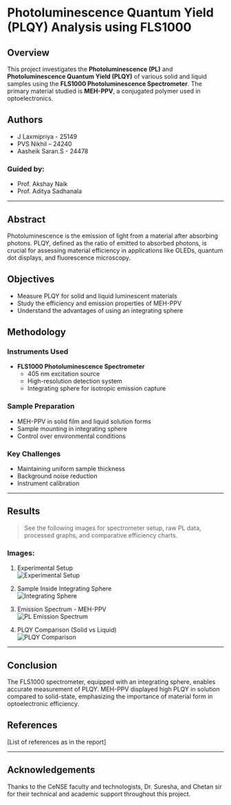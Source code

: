 
# Photoluminescence Quantum Yield (PLQY) Analysis using FLS1000

## Overview

This project investigates the **Photoluminescence (PL)** and **Photoluminescence Quantum Yield (PLQY)** of various solid and liquid samples using the **FLS1000 Photoluminescence Spectrometer**. The primary material studied is **MEH-PPV**, a conjugated polymer used in optoelectronics.

## Authors

- J Laxmipriya - 25149  
- PVS Nikhil – 24240  
- Aasheik Saran.S - 24478  

### Guided by:

- Prof. Akshay Naik  
- Prof. Aditya Sadhanala  

---

## Abstract

Photoluminescence is the emission of light from a material after absorbing photons. PLQY, defined as the ratio of emitted to absorbed photons, is crucial for assessing material efficiency in applications like OLEDs, quantum dot displays, and fluorescence microscopy.

## Objectives

- Measure PLQY for solid and liquid luminescent materials
- Study the efficiency and emission properties of MEH-PPV
- Understand the advantages of using an integrating sphere

## Methodology

### Instruments Used

- **FLS1000 Photoluminescence Spectrometer**  
  - 405 nm excitation source  
  - High-resolution detection system  
  - Integrating sphere for isotropic emission capture  

### Sample Preparation

- MEH-PPV in solid film and liquid solution forms
- Sample mounting in integrating sphere
- Control over environmental conditions

### Key Challenges

- Maintaining uniform sample thickness
- Background noise reduction
- Instrument calibration

---

## Results

> See the following images for spectrometer setup, raw PL data, processed graphs, and comparative efficiency charts.

### Images:

1. Experimental Setup  
   ![Experimental Setup](images/experimental_setup.png)

2. Sample Inside Integrating Sphere  
   ![Integrating Sphere](images/integrating_sphere_sample.png)

3. Emission Spectrum - MEH-PPV  
   ![PL Emission Spectrum](images/MEH_PPV_emission_spectrum.png)

4. PLQY Comparison (Solid vs Liquid)  
   ![PLQY Comparison](images/plqy_comparison_chart.png)

---

## Conclusion

The FLS1000 spectrometer, equipped with an integrating sphere, enables accurate measurement of PLQY. MEH-PPV displayed high PLQY in solution compared to solid-state, emphasizing the importance of material form in optoelectronic efficiency.

## References

[List of references as in the report]

---

## Acknowledgements

Thanks to the CeNSE faculty and technologists, Dr. Suresha, and Chetan sir for their technical and academic support throughout this project.
